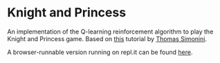 Knight and Princess
===================
An implementation of the Q-learning reinforcement algorithm to play the Knight and Princess game.
Based on [this](https://medium.freecodecamp.org/diving-deeper-into-reinforcement-learning-with-q-learning-c18d0db58efe) tutorial by [Thomas Simonini](https://www.simoninithomas.com).

A browser-runnable version running on repl.it can be found [here](https://repl.it/@rottencandy/knp).
